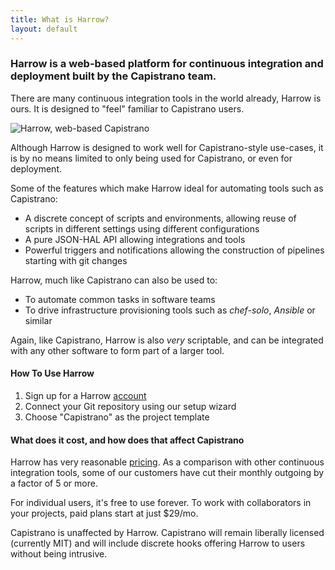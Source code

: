 ```yaml
---
title: What is Harrow?
layout: default
---
```


### Harrow is a web-based platform for continuous integration and deployment built by the Capistrano team.

There are many continuous integration tools in the world already, Harrow is
ours. It is designed to "feel" familiar to Capistrano users.

![Harrow, web-based Capistrano](/images/capistrano-logo-harrow-logo-c-primary-darker-w640.png)

Although Harrow is designed to work well for Capistrano-style use-cases, it is
by no means limited to only being used for Capistrano, or even for deployment.

Some of the features which make Harrow ideal for automating tools such as
Capistrano:

* A discrete concept of scripts and environments, allowing reuse of scripts in
  different settings using different configurations
* A pure JSON-HAL API allowing integrations and tools
* Powerful triggers and notifications allowing the construction of pipelines
  starting with git changes

Harrow, much like Capistrano can also be used to:

* To automate common tasks in software teams
* To drive infrastructure provisioning tools such as *chef-solo*, *Ansible* or similar

Again, like Capistrano, Harrow is also *very* scriptable, and can be integrated
with any other software to form part of a larger tool.

#### How To Use Harrow

1. Sign up for a Harrow [account](https://www.app.harrow.io/#/a/signin)
2. Connect your Git repository using our setup wizard
3. Choose "Capistrano" as the project template

#### What does it cost, and how does that affect Capistrano

Harrow has very reasonable [pricing](https://harrow.io/pricing/). As a
comparison with other continuous integration tools, some of our customers have
cut their monthly outgoing by a factor of 5 or more.

For individual users, it's free to use forever. To work with collaborators in
your projects, paid plans start at just $29/mo.

Capistrano is unaffected by Harrow. Capistrano will remain liberally licensed
(currently MIT) and will include discrete hooks offering Harrow to users
without being intrusive.

